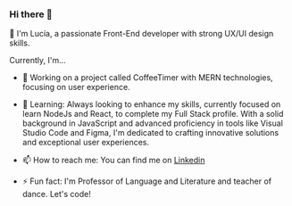 ### Hi there 👋

👋 I'm Lucía, a passionate Front-End developer with strong UX/UI design skills. 

Currently, I'm...
- 🔭  Working on a project called CoffeeTimer with MERN technologies, focusing on user experience.
- 🌱 Learning: Always looking to enhance my skills, currently focused on learn NodeJs and React, to complete my Full Stack profile.
With a solid background in JavaScript and advanced proficiency in tools like Visual Studio Code and Figma, I'm dedicated to crafting innovative solutions and exceptional user experiences. 
  
- 📫 How to reach me: You can find me on [Linkedin](https://www.linkedin.com/in/jaime-maria-lucia/)


- ⚡ Fun fact: I'm Professor of Language and Literature and teacher of dance.
Let's code!

